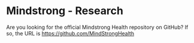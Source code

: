 # Mindstrong - Research

Are you looking for the official Mindstrong Health repository on GitHub? If so, the URL is https://github.com/MindStrongHealth
